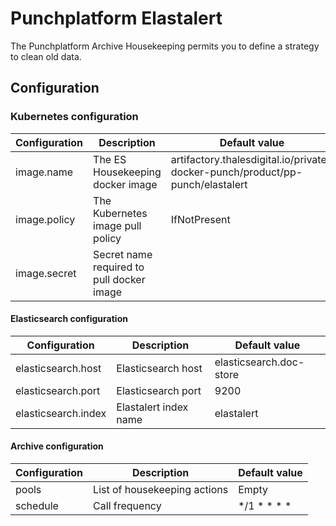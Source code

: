 # Punchplatform Elastalert

The Punchplatform Archive Housekeeping permits you to define a strategy to clean old data.

## Configuration

### Kubernetes configuration

| Configuration        | Description                         | Default value                                               |
|----------------------|-------------------------------------|-------------------------------------------------------------|
| image.name           | The ES Housekeeping docker image    | artifactory.thalesdigital.io/private-docker-punch/product/pp-punch/elastalert |
| image.policy         | The Kubernetes image pull policy    | IfNotPresent                                                |
| image.secret | Secret name required to pull docker image |                                                             |

#### Elasticsearch configuration

| Configuration              | Description                      | Default value      |
|----------------------------|----------------------------------|--------------------|
| elasticsearch.host     | Elasticsearch host   | elasticsearch.doc-store |
| elasticsearch.port   | Elasticsearch port | 9200 |
| elasticsearch.index   | Elastalert index name | elastalert |

#### Archive configuration

| Configuration              | Description                      | Default value      |
|----------------------------|----------------------------------|--------------------|
| pools    | List of housekeeping actions  |  Empty |
| schedule   | Call frequency | */1 * * * * |